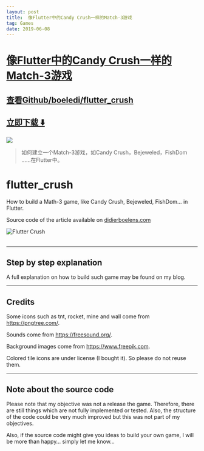 ```yaml
---
layout: post
title:  像Flutter中的Candy Crush一样的Match-3游戏
tag: Games
date: 2019-06-08
---
```


# [像Flutter中的Candy Crush一样的Match-3游戏 ](http://github.com/boeledi/flutter_crush) 



## [查看Github/boeledi/flutter_crush](http://github.com/boeledi/flutter_crush)
## [立即下载 ️⬇️ ](https://codeload.github.com/boeledi/flutter_crush/zip/master) 


 
![](https://flutterawesome.com/content/images/2019/01/flutter_crush.jpg)
 
>
> 如何建立一个Match-3游戏，如Candy Crush，Bejeweled，FishDom ......在Flutter中。
>

 
# flutter_crush

How to build a Math-3 game, like Candy Crush, Bejeweled, FishDom… in Flutter.

Source code of the article available on [didierboelens.com](https://www.didierboelens.com/2018/11/flutter---crush/)

![Flutter Crush](https://www.didierboelens.com/images/flutter_crush_game_page.png)
<br/><br/>

---
## Step by step explanation

A full explanation on how to build such game may be found on my blog.

---
## Credits

Some icons such as tnt, rocket, mine and wall come from <a href="http://www.pngtree.com" target="_blank">https://pngtree.com/</a>.

Sounds come from <a href="https://freesound.org/" target="_blank">https://freesound.org/</a>.

Background images come from <a href="https://www.freepik.com" target="_blank">https://www.freepik.com</a>.

Colored tile icons are under license (I bought it).  So please do not reuse them.

---
## Note about the source code

Please note that my objective was not a release the game. Therefore, there are still things which are not fully implemented or tested. Also, the structure of the code could be very much improved but this was not part of my objectives.

Also, if the source code might give you ideas to build your own game, I will be more than happy… simply let me know…


